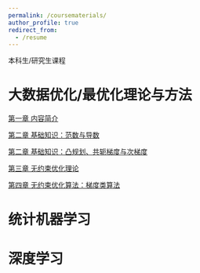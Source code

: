 ```yaml
---
permalink: /coursematerials/
author_profile: true
redirect_from:
  - /resume
---
```

本科生/研究生课程

大数据优化/最优化理论与方法
======
[第一章  内容简介](https://zhenhuapeng.github.io/files/OPTS0.pdf)

[第二章  基础知识：范数与导数](https://zhenhuapeng.github.io/files/OPTS1_1.pdf)

[第二章  基础知识：凸规划、共轭梯度与次梯度](https://zhenhuapeng.github.io/files/OPTS1_2.pdf)

[第三章  无约束优化理论](https://zhenhuapeng.github.io/files/OPTS2.pdf)

[第四章  无约束优化算法：梯度类算法](https://zhenhuapeng.github.io/files/OPTS3.pdf)

统计机器学习
======

深度学习
======
